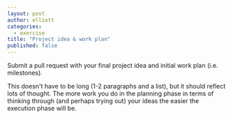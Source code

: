 ```yaml
---
layout: post
author: elliott
categories:
  - exercise
title: "Project idea & work plan"
published: false
---
```


Submit a pull request with your final project idea and initial work plan (i.e. milestones).

This doesn't have to be long (1-2 paragraphs and a list), but it should reflect lots of thought. The
more work you do in the planning phase in terms of thinking through (and perhaps trying out) your ideas
the easier the execution phase will be.